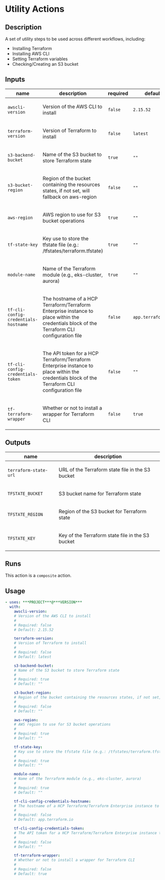 # Utility Actions

## Description

A set of utility steps to be used across different workflows, including:
- Installing Terraform
- Installing AWS CLI
- Setting Terraform variables
- Checking/Creating an S3 bucket


## Inputs

| name | description | required | default |
| --- | --- | --- | --- |
| `awscli-version` | <p>Version of the AWS CLI to install</p> | `false` | `2.15.52` |
| `terraform-version` | <p>Version of Terraform to install</p> | `false` | `latest` |
| `s3-backend-bucket` | <p>Name of the S3 bucket to store Terraform state</p> | `true` | `""` |
| `s3-bucket-region` | <p>Region of the bucket containing the resources states, if not set, will fallback on aws-region</p> | `false` | `""` |
| `aws-region` | <p>AWS region to use for S3 bucket operations</p> | `true` | `""` |
| `tf-state-key` | <p>Key use to store the tfstate file (e.g.: /tfstates/terraform.tfstate)</p> | `true` | `""` |
| `module-name` | <p>Name of the Terraform module (e.g., eks-cluster, aurora)</p> | `true` | `""` |
| `tf-cli-config-credentials-hostname` | <p>The hostname of a HCP Terraform/Terraform Enterprise instance to place within the credentials block of the Terraform CLI configuration file</p> | `false` | `app.terraform.io` |
| `tf-cli-config-credentials-token` | <p>The API token for a HCP Terraform/Terraform Enterprise instance to place within the credentials block of the Terraform CLI configuration file</p> | `false` | `""` |
| `tf-terraform-wrapper` | <p>Whether or not to install a wrapper for Terraform CLI</p> | `false` | `true` |


## Outputs

| name | description |
| --- | --- |
| `terraform-state-url` | <p>URL of the Terraform state file in the S3 bucket</p> |
| `TFSTATE_BUCKET` | <p>S3 bucket name for Terraform state</p> |
| `TFSTATE_REGION` | <p>Region of the S3 bucket for Terraform state</p> |
| `TFSTATE_KEY` | <p>Key of the Terraform state file in the S3 bucket</p> |


## Runs

This action is a `composite` action.

## Usage

```yaml
- uses: ***PROJECT***@***VERSION***
  with:
    awscli-version:
    # Version of the AWS CLI to install
    #
    # Required: false
    # Default: 2.15.52

    terraform-version:
    # Version of Terraform to install
    #
    # Required: false
    # Default: latest

    s3-backend-bucket:
    # Name of the S3 bucket to store Terraform state
    #
    # Required: true
    # Default: ""

    s3-bucket-region:
    # Region of the bucket containing the resources states, if not set, will fallback on aws-region
    #
    # Required: false
    # Default: ""

    aws-region:
    # AWS region to use for S3 bucket operations
    #
    # Required: true
    # Default: ""

    tf-state-key:
    # Key use to store the tfstate file (e.g.: /tfstates/terraform.tfstate)
    #
    # Required: true
    # Default: ""

    module-name:
    # Name of the Terraform module (e.g., eks-cluster, aurora)
    #
    # Required: true
    # Default: ""

    tf-cli-config-credentials-hostname:
    # The hostname of a HCP Terraform/Terraform Enterprise instance to place within the credentials block of the Terraform CLI configuration file
    #
    # Required: false
    # Default: app.terraform.io

    tf-cli-config-credentials-token:
    # The API token for a HCP Terraform/Terraform Enterprise instance to place within the credentials block of the Terraform CLI configuration file
    #
    # Required: false
    # Default: ""

    tf-terraform-wrapper:
    # Whether or not to install a wrapper for Terraform CLI
    #
    # Required: false
    # Default: true
```
